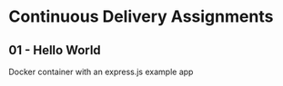 # Continuous Delivery Assignments

## 01 - Hello World
Docker container with an express.js example app